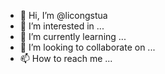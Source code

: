 - 👋 Hi, I’m @licongstua
- 👀 I’m interested in ...
- 🌱 I’m currently learning ...
- 💞️ I’m looking to collaborate on ...
- 📫 How to reach me ...

<!---
licongstua/licongstua is a ✨ special ✨ repository because its `README.md` (this file) appears on your GitHub profile.
You can click the Preview link to take a look at your changes.
--->
